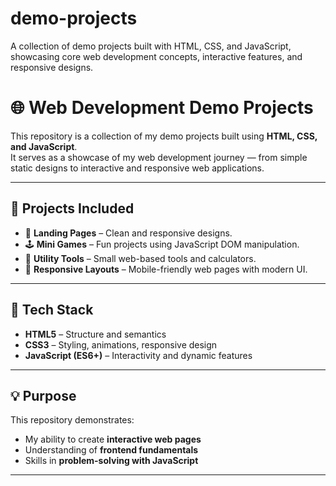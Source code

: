 # demo-projects
A collection of demo projects built with HTML, CSS, and JavaScript, showcasing core web development concepts, interactive features, and responsive designs.

# 🌐 Web Development Demo Projects

This repository is a collection of my demo projects built using **HTML, CSS, and JavaScript**.  
It serves as a showcase of my web development journey — from simple static designs to interactive and responsive web applications.  

---

## 📂 Projects Included
- 🎨 **Landing Pages** – Clean and responsive designs.
- 🕹️ **Mini Games** – Fun projects using JavaScript DOM manipulation.
- 🔧 **Utility Tools** – Small web-based tools and calculators.
- 📱 **Responsive Layouts** – Mobile-friendly web pages with modern UI.

---

## 🚀 Tech Stack
- **HTML5** – Structure and semantics  
- **CSS3** – Styling, animations, responsive design  
- **JavaScript (ES6+)** – Interactivity and dynamic features  

---

## 💡 Purpose
This repository demonstrates:
- My ability to create **interactive web pages**  
- Understanding of **frontend fundamentals**  
- Skills in **problem-solving with JavaScript**  

---
